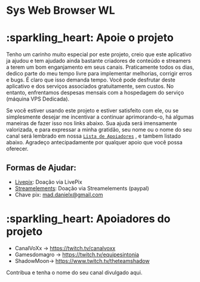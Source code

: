 # Sys Web Browser WL

# :sparkling\_heart: Apoie o projeto

Tenho um carinho muito especial por este projeto, creio que este aplicativo ja ajudou e tem ajudado ainda bastante criadores de conteúdo e streamers a terem um bom enganjamento em seus canais. Praticamente todos os dias, dedico parte do meu tempo livre para implementar melhorias, corrigir erros e bugs. É claro que isso demanda tempo. Você pode desfrutar deste aplicativo e dos serviços associados gratuitamente, sem custos. No entanto, enfrentamos despesas mensais com a hospedagem do serviço (máquina VPS Dedicada).

Se você estiver usando este projeto e estiver satisfeito com ele, ou se simplesmente desejar me incentivar a continuar aprimorando-o, há algumas maneiras de fazer isso nos links abaixo.  Sua ajuda será imensamente valorizada, e para expressar a minha gratidão, seu nome ou o nome do seu canal será lembrado em nossa [`Lista de Apoiadores`](https://github.com/danielnerytondo/SysBrowserWL/blob/main/apoiadores.md) , e tambem listado abaixo. Agradeço antecipadamente por qualquer apoio que você possa oferecer.
## **Formas de Ajudar:**

* [Livepix](https://livepix.gg/maddaniel1): Doação via LivePix
* [Streamelements](https://streamelements.com/mad_daniel1/tip): Doação via Streamelements (paypal)
* Chave pix: mad.danielx@gmail.com


# :sparkling\_heart: **Apoiadores do projeto**

* CanalVoXx -> https://twitch.tv/canalvoxx
* Gamesdomagro -> https://twitch.tv/equipesintonia
* ShadowMoon-> https://www.twitch.tv/theteamshadow



Contribua e tenha o nome do seu canal divulgado aqui.


